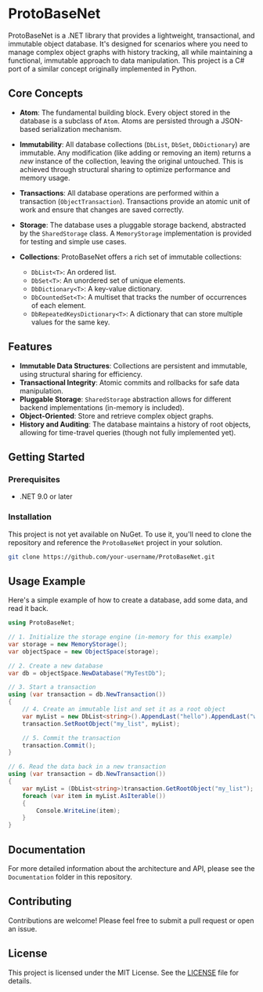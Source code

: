 # ProtoBaseNet

ProtoBaseNet is a .NET library that provides a lightweight, transactional, and immutable object database. It's designed for scenarios where you need to manage complex object graphs with history tracking, all while maintaining a functional, immutable approach to data manipulation. This project is a C# port of a similar concept originally implemented in Python.

## Core Concepts

- **Atom**: The fundamental building block. Every object stored in the database is a subclass of `Atom`. Atoms are persisted through a JSON-based serialization mechanism.

- **Immutability**: All database collections (`DbList`, `DbSet`, `DbDictionary`) are immutable. Any modification (like adding or removing an item) returns a *new* instance of the collection, leaving the original untouched. This is achieved through structural sharing to optimize performance and memory usage.

- **Transactions**: All database operations are performed within a transaction (`ObjectTransaction`). Transactions provide an atomic unit of work and ensure that changes are saved correctly.

- **Storage**: The database uses a pluggable storage backend, abstracted by the `SharedStorage` class. A `MemoryStorage` implementation is provided for testing and simple use cases.

- **Collections**: ProtoBaseNet offers a rich set of immutable collections:
    - `DbList<T>`: An ordered list.
    - `DbSet<T>`: An unordered set of unique elements.
    - `DbDictionary<T>`: A key-value dictionary.
    - `DbCountedSet<T>`: A multiset that tracks the number of occurrences of each element.
    - `DbRepeatedKeysDictionary<T>`: A dictionary that can store multiple values for the same key.

## Features

- **Immutable Data Structures**: Collections are persistent and immutable, using structural sharing for efficiency.
- **Transactional Integrity**: Atomic commits and rollbacks for safe data manipulation.
- **Pluggable Storage**: `SharedStorage` abstraction allows for different backend implementations (in-memory is included).
- **Object-Oriented**: Store and retrieve complex object graphs.
- **History and Auditing**: The database maintains a history of root objects, allowing for time-travel queries (though not fully implemented yet).

## Getting Started

### Prerequisites

- .NET 9.0 or later

### Installation

This project is not yet available on NuGet. To use it, you'll need to clone the repository and reference the `ProtoBaseNet` project in your solution.

```bash
git clone https://github.com/your-username/ProtoBaseNet.git
```

## Usage Example

Here's a simple example of how to create a database, add some data, and read it back.

```csharp
using ProtoBaseNet;

// 1. Initialize the storage engine (in-memory for this example)
var storage = new MemoryStorage();
var objectSpace = new ObjectSpace(storage);

// 2. Create a new database
var db = objectSpace.NewDatabase("MyTestDb");

// 3. Start a transaction
using (var transaction = db.NewTransaction())
{
    // 4. Create an immutable list and set it as a root object
    var myList = new DbList<string>().AppendLast("hello").AppendLast("world");
    transaction.SetRootObject("my_list", myList);

    // 5. Commit the transaction
    transaction.Commit();
}

// 6. Read the data back in a new transaction
using (var transaction = db.NewTransaction())
{
    var myList = (DbList<string>)transaction.GetRootObject("my_list");
    foreach (var item in myList.AsIterable())
    {
        Console.WriteLine(item);
    }
}
```

## Documentation

For more detailed information about the architecture and API, please see the `Documentation` folder in this repository.

## Contributing

Contributions are welcome! Please feel free to submit a pull request or open an issue.

## License

This project is licensed under the MIT License. See the [LICENSE](LICENSE) file for details.